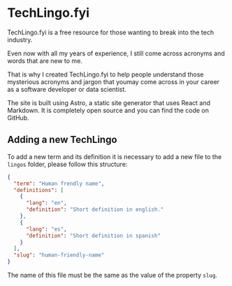 TechLingo.fyi
=============

TechLingo.fyi is a free resource for those wanting to break into the tech industry.

Even now with all my years of experience, I still come across acronyms and words that are new to me.

That is why I created TechLingo.fyi to help people understand those mysterious acronyms and jargon that youmay come across in your career as a software developer or data scientist.

The site is built using Astro, a static site generator that uses React and Markdown. It is completely open source and you can find the code on GitHub.

## Adding a new TechLingo

To add a new term and its definition it is necessary to add a new file to the `lingos` folder, please follow this structure:

```json
{
  "term": "Human frendly name",
  "definitions": [
    {
      "lang": "en",
      "definition": "Short definition in english."
    },
    {
      "lang": "es",
      "definition": "Short definition in spanish"
    }
  ],
  "slug": "human-friendly-name"
}
```

The name of this file must be the same as the value of the property `slug`.
